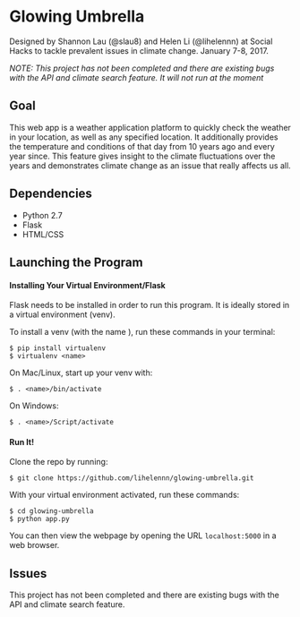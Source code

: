 # Glowing Umbrella
Designed by Shannon Lau (@slau8) and Helen Li (@lihelennn) at Social Hacks to tackle prevalent issues in climate change. January 7-8, 2017.

*NOTE: This project has not been completed and there are existing bugs with the API and climate search feature. It will not run at the moment*

## Goal
This web app is a weather application platform to quickly check the weather in your location, as well as any specified location. It additionally provides the temperature and conditions of that day from 10 years ago and every year since. This feature gives insight to the climate fluctuations over the years and demonstrates climate change as an issue that really affects us all.

## Dependencies
- Python 2.7
- Flask
- HTML/CSS

## Launching the Program

#### Installing Your Virtual Environment/Flask
Flask needs to be installed in order to run this program. It is ideally stored in a virtual environment (venv). 

To install a venv (with the name <name>), run these commands in your terminal:

```
$ pip install virtualenv
$ virtualenv <name>
```
On Mac/Linux, start up your venv with:
```
$ . <name>/bin/activate
```
On Windows:
```
$ . <name>/Script/activate
```

#### Run It!
Clone the repo by running:
```
$ git clone https://github.com/lihelennn/glowing-umbrella.git
```
With your virtual environment activated, run these commands:
```
$ cd glowing-umbrella
$ python app.py
```
You can then view the webpage by opening the URL `localhost:5000` in a web browser.

## Issues
This project has not been completed and there are existing bugs with the API and climate search feature.
